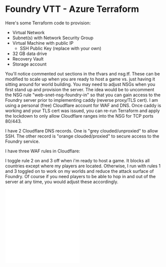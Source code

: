 # Foundry VTT - Azure Terraform

Here's some Terraform code to provision:

* Virtual Network
* Subnet(s) with Network Security Group
* Virtual Machine with public IP
    * SSH Public Key (replace with your own)
* 32 GB data drive
* Recovery Vault
* Storage account

You'll notice commented out sections in the tfvars and nsg.tf. These can be modified to scale up
when you are ready to host a game vs. just having it sitting around for world building. You may
need to adjust NSGs when you first stand up and provision the server. The idea would be to uncomment
the NSG rule "web-snet-nsg-foundry-in" so that you can gain access to the Foundry server prior to
implementing caddy (reverse proxy/TLS cert). I am using a personal (free) Cloudflare account for WAF
and DNS. Once caddy is working and your TLS cert was issued, you can re-run Terraform and apply the
lockdown to only allow Cloudflare ranges into the NSG for TCP ports 80/443.

I have 2 Cloudflare DNS records. One is "grey clouded/unproxied" to allow SSH. The other record is
"orange clouded/proxied" to secure access to the Foundry service.

I have three WAF rules in Cloudflare:


I toggle rule 2 on and 3 off when i'm ready to host a game. It blocks all countries except where my
players are located. Otherwise, I run with rules 1 and 3 toggled on to work on my worlds and reduce the
attack surface of Foundry. Of course if you need players to be able to hop in and out of the server at
any time, you would adjust these accordingly.

![](./image.svg)
